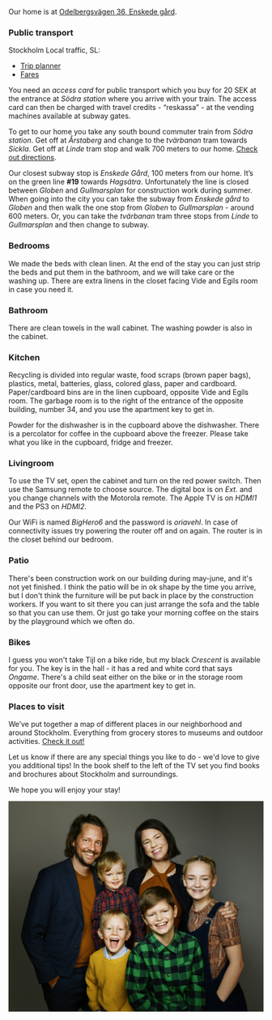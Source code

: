 Our home is at [Odelbergsvägen 36, Enskede gård](https://goo.gl/maps/isqoTqnuZBR3AW246).

### Public transport

Stockholm Local traffic, SL:
  - [Trip planner](http://sl.se/en/)
  - [Fares](http://sl.se/en/fares--tickets/)

You need an _access card_ for public transport which you buy for 20 SEK at the entrance at _Södra station_ where you arrive with your train.
The access card can then be charged with travel credits - “reskassa” - at the vending machines available at subway gates.

To get to our home you take any south bound commuter train from _Södra station_. Get off at _Årstaberg_ and change to the _tvärbanan_ tram towards _Sickla_.
Get off at _Linde_ tram stop and walk 700 meters to our home. [Check out directions](https://maps.app.goo.gl/Rf8esnCzxaSwK9yYA).

Our closest subway stop is _Enskede Gård_, 100 meters from our home.
It’s on the green line **#19** towards _Hagsätra_. Unfortunately the line is closed between _Globen_ and _Gullmarsplan_ for construction work during summer.
When going into the city you can take the subway from _Enskede gård_ to _Globen_ and then walk the one stop from _Globen_ to _Gullmarsplan_ - around 600 meters.
Or, you can take the _tvärbanan_ tram three stops from _Linde_ to _Gullmarsplan_ and then change to subway.

### Bedrooms

We made the beds with clean linen. At the end of the stay you can just strip the beds and put them in the bathroom, and we will take care or the washing up.
There are extra linens in the closet facing Vide and Egils room in case you need it.

### Bathroom

There are clean towels in the wall cabinet. The washing powder is also in the cabinet.

### Kitchen

Recycling is divided into regular waste, food scraps (brown paper bags), plastics, metal, batteries, glass, colored glass, paper and cardboard.
Paper/cardboard bins are in the linen cupboard, opposite Vide and Egils room.
The garbage room is to the right of the entrance of the opposite building, number 34, and you use the apartment key to get in.

Powder for the dishwasher is in the cupboard above the dishwasher.
There is a percolator for coffee in the cupboard above the freezer.
Please take what you like in the cupboard, fridge and freezer.

### Livingroom

To use the TV set, open the cabinet and turn on the red power switch. Then use the Samsung remote to choose source.
The digital box is on _Ext._ and you change channels with the Motorola remote.
The Apple TV is on _HDMI1_ and the PS3 on _HDMI2_.

Our WiFi is named _BigHero6_ and the password is _oriavehl_. In case of connectivity issues try powering the router off and on again.
The router is in the closet behind our bedroom.

### Patio

There's been construction work on our building during may-june, and it's not yet finished.
I think the patio will be in ok shape by the time you arrive, but I don't think the furniture will be put back in place by the construction workers.
If you want to sit there you can just arrange the sofa and the table so that you can use them.
Or just go take your morning coffee on the stairs by the playground which we often do.

### Bikes

I guess you won't take Tijl on a bike ride, but my black _Crescent_ is available for you.
The key is in the hall - it has a red and white cord that says _Ongame_.
There's a child seat either on the bike or in the storage room opposite our front door, use the apartment key to get in.

### Places to visit

We’ve put together a map of different places in our neighborhood and around Stockholm.
Everything from grocery stores to museums and outdoor activities.
[Check it out!](https://drive.google.com/open?id=1NGujzVNI1lADjlOzOTOPcUww1ncUwS1S&usp=sharing)

Let us know if there are any special things you like to do - we'd love to give you additional tips!
In the book shelf to the left of the TV set you find books and brochures about Stockholm and surroundings.


We hope you will enjoy your stay!

![Olle, Rebecca, Irja, Alvar, Vide & Egil](assets/images/family.JPG "Olle, Rebecca, Irja, Alvar, Vide & Egil")
